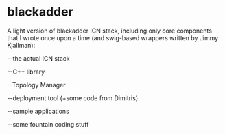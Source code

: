 # blackadder
A light version of blackadder ICN stack, including only core components that I wrote once upon a time (and swig-based wrappers written by Jimmy Kjallman):

--the actual ICN stack

--C++ library

--Topology Manager

--deployment tool (+some code from Dimitris)

--sample applications

--some fountain coding stuff


